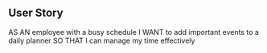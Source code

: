 ## User Story
AS AN employee with a busy schedule
I WANT to add important events to a daily planner
SO THAT I can manage my time effectively